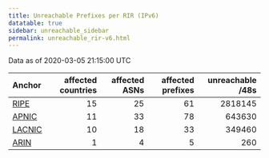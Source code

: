 ```yaml
---
title: Unreachable Prefixes per RIR (IPv6)
datatable: true
sidebar: unreachable_sidebar
permalink: unreachable_rir-v6.html
---
```


Data as of 2020-03-05 21:15:00 UTC


<div class="datatable-begin"></div>

| Anchor                                         |   affected countries |   affected ASNs |   affected prefixes |   unreachable /48s |
|:-----------------------------------------------|---------------------:|----------------:|--------------------:|-------------------:|
| [RIPE](unreachable_RIPE_NCC_RPKI_Root-v6.html) |                   15 |              25 |                  61 |            2818145 |
| [APNIC](unreachable_APNIC_RPKI_Root-v6.html)   |                   11 |              33 |                  78 |             643630 |
| [LACNIC](unreachable_LACNIC_RPKI_Root-v6.html) |                   10 |              18 |                  33 |             349460 |
| [ARIN](unreachable_ARIN-v6.html)               |                    1 |               4 |                   5 |                260 |

<div class="datatable-end"></div>